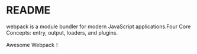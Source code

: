 ﻿# README

webpack is a module bundler for modern JavaScript applications.Four Core Concepts: entry, output, loaders, and plugins.

Awesome Webpack！

